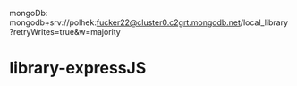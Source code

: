 mongoDb: mongodb+srv://polhek:fucker22@cluster0.c2grt.mongodb.net/local_library?retryWrites=true&w=majority
# library-expressJS
